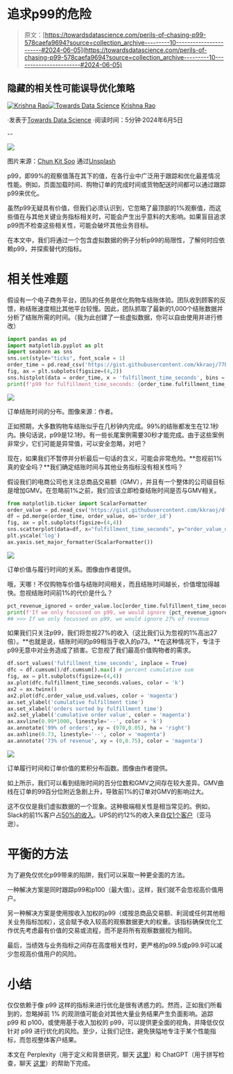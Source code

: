 # 追求p99的危险

> 原文：[https://towardsdatascience.com/perils-of-chasing-p99-578caefa9694?source=collection_archive---------10-----------------------#2024-06-05](https://towardsdatascience.com/perils-of-chasing-p99-578caefa9694?source=collection_archive---------10-----------------------#2024-06-05)

## 隐藏的相关性可能误导优化策略

[](https://kkrao.medium.com/?source=post_page---byline--578caefa9694--------------------------------)[![Krishna Rao](../Images/8abebd03fe281f212b7e9d4143c85daa.png)](https://kkrao.medium.com/?source=post_page---byline--578caefa9694--------------------------------)[](https://towardsdatascience.com/?source=post_page---byline--578caefa9694--------------------------------)[![Towards Data Science](../Images/a6ff2676ffcc0c7aad8aaf1d79379785.png)](https://towardsdatascience.com/?source=post_page---byline--578caefa9694--------------------------------) [Krishna Rao](https://kkrao.medium.com/?source=post_page---byline--578caefa9694--------------------------------)

·发表于[Towards Data Science](https://towardsdatascience.com/?source=post_page---byline--578caefa9694--------------------------------) ·阅读时间：5分钟·2024年6月5日

--

![](../Images/995209c88f774b4e192f3826b3fb44e7.png)

图片来源：[Chun Kit Soo](https://unsplash.com/@soochunkit?utm_source=medium&utm_medium=referral) 通过[Unsplash](https://unsplash.com/?utm_source=medium&utm_medium=referral)

p99，即99%的观察值落在其下的值，在各行业中广泛用于跟踪和优化最差情况性能。例如，页面加载时间、购物订单的完成时间或货物配送时间都可以通过跟踪p99来优化。

虽然p99无疑具有价值，但我们必须认识到，它忽略了最顶部的1%观察值，而这些值在与其他关键业务指标相关时，可能会产生出乎意料的大影响。如果盲目追求p99而不检查这些相关性，可能会破坏其他业务目标。

在本文中，我们将通过一个包含虚拟数据的例子分析p99的局限性，了解何时应依赖p99，并探索替代的指标。

# 相关性难题

假设有一个电子商务平台，团队的任务是优化购物车结账体验。团队收到顾客的反馈，称结账速度相比其他平台较慢。因此，团队抓取了最新的1,000个结账数据并分析了结账所需的时间。（我为此创建了一些虚拟数据，你可以自由使用并进行修改）

```py
import pandas as pd
import matplotlib.pyplot as plt
import seaborn as sns
sns.set(style="ticks", font_scale = 1)
order_time = pd.read_csv('https://gist.githubusercontent.com/kkraoj/77bd8332e3155ed42a2a031ce63d8903/raw/458a67d3ebe5b649ec030b8cd21a8300d8952b2c/order_time.csv')
fig, ax = plt.subplots(figsize=(4,2))
sns.histplot(data = order_time, x = 'fulfillment_time_seconds', bins = 40, color = 'k', ax = ax)
print(f'p99 for fulfillment_time_seconds: {order_time.fulfillment_time_seconds.quantile(0.99):0.2f} s')
```

![](../Images/bc71420c8e4ba560e55b7ccb387be51d.png)

订单结账时间的分布。图像来源：作者。

正如预期，大多数购物车结账似乎在几秒钟内完成。99%的结账都发生在12.1秒内。换句话说，p99是12.1秒。有一些长尾案例需要30秒才能完成。由于这些案例非常少，它们可能是异常值，可以安全忽略，对吧？

现在，如果我们不暂停并分析最后一句话的含义，可能会非常危险。**忽视前1%真的安全吗？**我们确定结账时间与其他业务指标没有相关性吗？

假设我们的电商公司也关注总商品交易额（GMV），并且有一个整体的公司级目标是增加GMV。在忽略前1%之前，我们应该立即检查结账时间是否与GMV相关。

```py
from matplotlib.ticker import ScalarFormatter
order_value = pd.read_csv('https://gist.githubusercontent.com/kkraoj/df53cac7965e340356d6d8c0ce24cd2d/raw/8f4a30db82611a4a38a90098f924300fd56ec6ca/order_value.csv')
df = pd.merge(order_time, order_value, on='order_id')
fig, ax = plt.subplots(figsize=(4,4))  
sns.scatterplot(data=df, x="fulfillment_time_seconds", y="order_value_usd", color = 'k')
plt.yscale('log')
ax.yaxis.set_major_formatter(ScalarFormatter())
```

![](../Images/e15a41f722a2e36da09a782d7f2d842b.png)

订单价值与履行时间的关系。图像由作者提供。

哦，天哪！不仅购物车价值与结账时间相关，而且结账时间越长，价值增加得越快。忽视结账时间前1%的代价是什么？

```py
pct_revenue_ignored = order_value.loc[order_time.fulfillment_time_seconds>order_time.fulfillment_time_seconds.quantile(0.99), 'order_value_usd'].sum()/order_value.order_value_usd.sum()*100
print(f'If we only focussed on p99, we would ignore {pct_revenue_ignored:0.0f}% of revenue')
## >>> If we only focussed on p99, we would ignore 27% of revenue
```

如果我们只关注p99，我们将忽视27%的收入（这比我们认为忽视的1%高出27倍）。**也就是说，结账时间的p99相当于收入的p73。**在这种情况下，专注于p99无意中对业务造成了损害。它忽视了我们最高价值购物者的需求。

```py
df.sort_values('fulfillment_time_seconds', inplace = True)
dfc = df.cumsum()/df.cumsum().max() # percent cumulative sum
fig, ax = plt.subplots(figsize=(4,4))
ax.plot(dfc.fulfillment_time_seconds.values, color = 'k')
ax2 = ax.twinx()
ax2.plot(dfc.order_value_usd.values, color = 'magenta')
ax.set_ylabel('cumulative fulfillment time')
ax.set_xlabel('orders sorted by fulfillment time')
ax2.set_ylabel('cumulative order value', color = 'magenta')
ax.axvline(0.99*1000, linestyle='--', color = 'k')
ax.annotate('99% of orders', xy = (970,0.05), ha = 'right')
ax.axhline(0.73, linestyle='--', color = 'magenta')
ax.annotate('73% of revenue', xy = (0,0.75), color = 'magenta')
```

![](../Images/2c4e0ace05f4f07e7c55b1d8ae5b61bc.png)

订单履行时间和订单价值的累积分布函数。图像由作者提供。

如上所示，我们可以看到结账时间的百分位数和GMV之间存在较大差异。GMV曲线在订单的99百分位附近急剧上升，导致前1%的订单对GMV的影响过大。

这不仅仅是我们虚拟数据的一个现象。这种极端相关性是相当常见的。例如，Slack的前1%客户占[50%的收入](https://thetaclv.com/resource/slack-very-attractive-unit-economics-but-with-a-very-long-payback-period/)。UPS的约12%的收入来自[仅1个客户](https://seekingalpha.com/article/4666085-united-parcel-service-inc-ups-q4-2023-earnings-call-transcript)（亚马逊）。

# 平衡的方法

为了避免仅优化p99带来的陷阱，我们可以采取一种更全面的方法。

一种解决方案是同时跟踪p99和p100（最大值）。这样，我们就不会忽视高价值用户。

另一种解决方案是使用按收入加权的p99（或按总商品交易额、利润或任何其他相关业务指标加权），这会赋予收入较高的观察数据更大的权重。该指标确保优化工作优先考虑最有价值的交易或流程，而不是将所有观察数据视为相同。

最后，当绩效与业务指标之间存在高度相关性时，更严格的p99.5或p99.9可以减少忽视高价值用户的风险。

# 小结

仅仅依赖于像 p99 这样的指标来进行优化是很有诱惑力的。然而，正如我们所看到的，忽略掉前 1% 的观测值可能会对其他大量业务结果产生负面影响。追踪 p99 和 p100，或使用基于收入加权的 p99，可以提供更全面的视角，并降低仅仅针对 p99 进行优化的风险。至少，让我们记住，避免狭隘地专注于某个性能指标，而忽视整体客户结果。

本文在 Perplexity（用于定义和背景研究，聊天 [这里](https://www.perplexity.ai/search/I-want-to-S6YgwU.GQnCh1tHTBpMvVQ)）和 ChatGPT（用于拼写检查，聊天 [这里](https://chatgpt.com/share/7df5deb8-fa8a-4279-bac6-6500f71f1b4f)）的帮助下完成。

